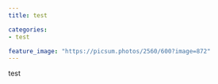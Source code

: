 ```yaml
---
title: test

categories: 
- test

feature_image: "https://picsum.photos/2560/600?image=872"
---
```


test